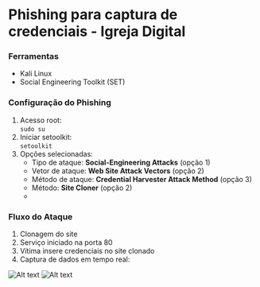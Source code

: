 # Phishing para captura de credenciais - Igreja Digital

### Ferramentas
- Kali Linux
- Social Engineering Toolkit (SET)

### Configuração do Phishing
1. Acesso root:  
   ```sudo su```  
2. Iniciar setoolkit:  
   ```setoolkit```  
3. Opções selecionadas:  
   - Tipo de ataque: **Social-Engineering Attacks** (opção 1)  
   - Vetor de ataque: **Web Site Attack Vectors** (opção 2)  
   - Método de ataque: **Credential Harvester Attack Method** (opção 3)  
   - Método: **Site Cloner** (opção 2)
   - 
### Fluxo do Ataque
1. Clonagem do site
2. Serviço iniciado na porta 80  
3. Vítima insere credenciais no site clonado  
4. Captura de dados em tempo real:

   
![Alt text](./1.JPG)
![Alt text](./2.JPG)
